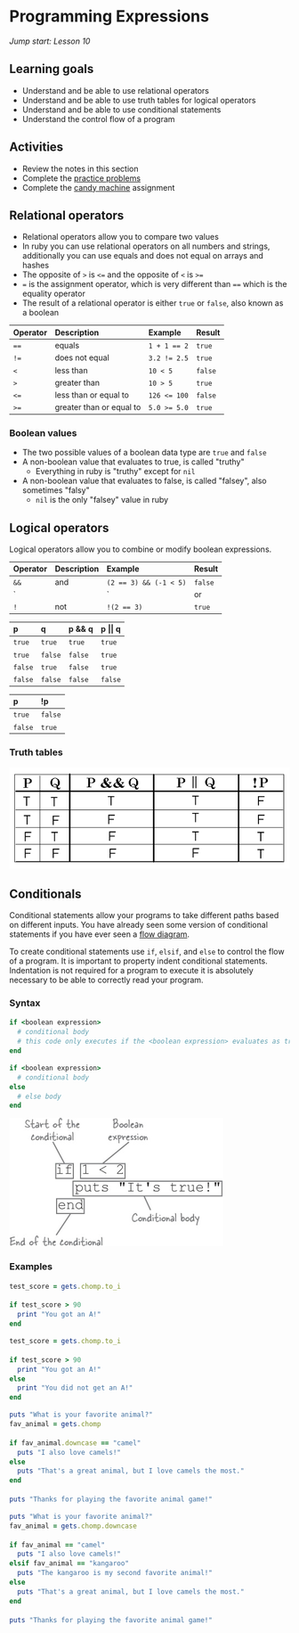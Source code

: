 # Programming Expressions
_Jump start: Lesson 10_

## Learning goals
- Understand and be able to use relational operators
- Understand and be able to use truth tables for logical operators
- Understand and be able to use conditional statements
- Understand the control flow of a program

## Activities
* Review the notes in this section
* Complete the [practice problems](./practice-problems.md)
* Complete the [candy machine](./candy-machine.md) assignment

## Relational operators
* Relational operators allow you to compare two values
* In ruby you can use relational operators on all numbers and strings, additionally you can use equals and does not equal on arrays and hashes
* The opposite of `>` is `<=` and the opposite of `<` is `>=`
* `=` is the assignment operator, which is very different than `==` which is the equality operator
* The result of a relational operator is either `true` or `false`, also known as a boolean

| __Operator__ | __Description__ | __Example__ | __Result__ |
| :--- | :--- | :--- | :--- |
| `==` | equals | `1 + 1 == 2` | `true` |
| `!=` | does not equal | `3.2 != 2.5` | `true` |
| `<` | less than | `10 < 5` | `false` |
| `>` | greater than | `10 > 5` | `true` |
| `<=` | less than or equal to | `126 <= 100` | `false` |
| `>=` | greater than or equal to | `5.0 >= 5.0` | `true` |

### Boolean values
* The two possible values of a boolean data type are `true` and `false`
* A non-boolean value that evaluates to true, is called "truthy"
  * Everything in ruby is "truthy" except for `nil` 
* A non-boolean value that evaluates to false, is called "falsey", also sometimes "falsy"
  * `nil` is the only "falsey" value in ruby

## Logical operators
Logical operators allow you to combine or modify boolean expressions.

| Operator | Description | Example | Result |
| :--- | :--- | :--- | :--- |
| `&&` | and | `(2 == 3) && (-1 < 5)` | `false` |
| `||` | or | `(2 == 3) || (-1 < 5)` | `true` |
| `!` | not | `!(2 == 3)` | `true` |

| p | q | p && q | p &#124;&#124; q |
| :--- | :--- | :--- | :--- |
| `true` | `true` | `true` | `true` |
| `true` | `false` | `false` | `true` |
| `false` | `true` | `false` | `true` |
| `false` | `false` | `false` | `false` |

| p | !p |
| :--- | :--- |
| `true` | `false` |
| `false` | `true` |

### Truth tables
![truth table](./images/truth-table.gif)

## Conditionals
Conditional statements allow your programs to take different paths based on different inputs. You have already seen some version of conditional statements if you have ever seen a [flow diagram](./images/flow-control.png).

To create conditional statements use `if`, `elsif`, and `else` to control the flow of a program. It is important to property indent conditional statements. Indentation is not required for a program to execute it is absolutely necessary to be able to correctly read your program.

### Syntax
```ruby
if <boolean expression>
  # conditional body
  # this code only executes if the <boolean expression> evaluates as true
end
```

```ruby
if <boolean expression>
  # conditional body
else
  # else body
end
```

![conditional](./images/conditional.jpg)

### Examples
```ruby
test_score = gets.chomp.to_i

if test_score > 90
  print "You got an A!"
end
```

```ruby
test_score = gets.chomp.to_i

if test_score > 90
  print "You got an A!"
else
  print "You did not get an A!"
end
```

```ruby
puts "What is your favorite animal?"
fav_animal = gets.chomp

if fav_animal.downcase == "camel"
  puts "I also love camels!"
else
  puts "That's a great animal, but I love camels the most."
end

puts "Thanks for playing the favorite animal game!"
```

```ruby
puts "What is your favorite animal?"
fav_animal = gets.chomp.downcase

if fav_animal == "camel"
  puts "I also love camels!"
elsif fav_animal == "kangaroo"
  puts "The kangaroo is my second favorite animal!"
else
  puts "That's a great animal, but I love camels the most."
end

puts "Thanks for playing the favorite animal game!"
```
